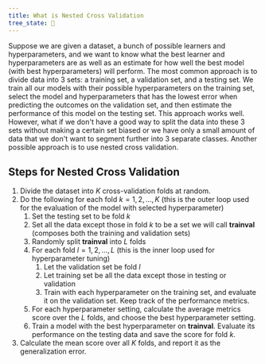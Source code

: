 ```yaml
---
title: What is Nested Cross Validation
tree_state: 🌱
---
```


Suppose we are given a dataset, a bunch of possible learners and hyperparameters, and we want to know what the best learner and hyperparameters are as well as an estimate for how well the best model (with best hyperparameters) will perform. The most common approach is to divide data into 3 sets: a training set, a validation set, and a testing set. We train all our models with their possible hyperparameters on the training set, select the model and hyperparameters that has the lowest error when predicting the outcomes on the validation set, and then estimate the performance of this model on the testing set. This approach works well. However, what if we don't have a good way to split the data into these 3 sets without making a certain set biased or we have only a small amount of data that we don't want to segment further into 3 separate classes. Another possible approach is to use nested cross validation.

## Steps for Nested Cross Validation
1. Divide the dataset into $K$ cross-validation folds at random.
2. Do the following for each fold $k=1,2, \ldots, K$ (this is the outer loop used for the evaluation of the model with selected hyperparameter)
	1. Set the testing set to be fold $k$
	2. Set all the data except those in fold $k$ to be a set we will call **trainval** (composes both the training and validation sets)
	3. Randomly split **trainval** into $L$ folds
	4. For each fold $l=1,2, \ldots, L$ (this is the inner loop used for hyperparameter tuning)
		1. Let the validation set be fold $l$
		2. Let training set be all the data except those in testing or validation
		3. Train with each hyperparameter on the training set, and evaluate it on the validation set. Keep track of the performance metrics.
	5. For each hyperparameter setting, calculate the average metrics score over the $L$ folds, and choose the best hyperparameter setting.
	6. Train a model with the best hyperparameter on **trainval**. Evaluate its performance on the testing data and save the score for fold $k$.
3. Calculate the mean score over all $K$ folds, and report it as the generalization error.